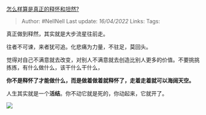 [怎么样算是真正的释怀和坦然?](https://www.zhihu.com/question/30256563/answer/2432886896)

> Author: #NellNell 
Last update: *16/04/2022* 
Links:
Tags: 

真正做到释然，其实就是大步流星往前走。

往者不可谏，来者犹可追。化悲痛为力量，不驻足，莫回头。

觉得对自己不满意就去改变，对别人不满意就去创造比别人更多的价值。不要挑挑拣拣，有什么做什么，该干什么干什么，

**你不是释怀了才能做什么，而是做着做着就释怀了，走着走着就可以海阔天空。**

人生其实就是一个**活结**。你不动它就是死的，你动起来，它就开了。

![](https://pic3.zhimg.com/50/v2-6681c2042dd83c60a9ad57acf8ea26c0_720w.jpg?source=1940ef5c)

  
